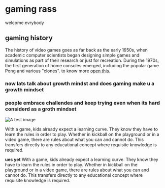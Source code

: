 # gaming rass
welcome evrybody 


## gaming history
The history of video games goes as far back as the early 1950s, when academic computer scientists began designing simple games and simulations as part of their research or just for recreation.  During the 1970s, the first generation of home consoles emerged, including the popular game Pong and various "clones".
 to know more  [open this](https://en.wikipedia.org/wiki/History_of_video_games#:~:text=The%20history%20of%20video%20games%20goes%20as%20far%20back%20as,research%20or%20just%20for%20recreation.&text=During%20the%201970s%2C%20the%20first,Pong%20and%20various%20%22clones%22.).


### now lats talk about growth mindst and does gaming make u a growth mindset 
### people embrace challendes and keep trying even when its hard considerd as a groth mindset 


![A test image](https://garrygudini.com/wp-content/uploads/2020/09/200124_Vignette_Web_Detail.jpg)

With a game, kids already expect a learning curve. They know they have to learn the rules in order to play. Whether in kickball on the playground or in a video game, there are rules about what you can and cannot do. This transfers directly to any educational concept where requisite knowledge is required.

**ues yet**  With a game, kids already expect a learning curve. They know they have to learn the rules in order to play. Whether in kickball on the playground or in a video game, there are rules about what you can and cannot do. This transfers directly to any educational concept where requisite knowledge is required.
